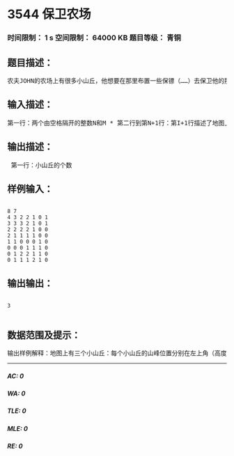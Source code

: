 # 3544 保卫农场   
### 时间限制： 1 s     空间限制： 64000 KB     题目等级： 青铜  
## 题目描述：  

<pre>
农夫JOHN的农场上有很多小山丘，他想要在那里布置一些保镖（……）去保卫他的那些相当值钱的奶牛们。 他想知道如果在一座小山丘上布置一名保镖的话，他总共需要招聘多少名保镖。他现在手头有一个用数字矩阵来表示地形的地图。这个矩阵有N行（ 1 < N <= 100 )和M列( 1 < M <= 70 )。矩阵中的每个元素都有一个值H_ij(0<=H_ij<=10,000)来表示该地区的海拔高度。请你帮助他统计出地图上到底有多少个小山丘。 小山丘的定义是：若地图中一个或多个相邻接的相同海拔的元素所邻接的所有元素都比这些元素高度要小（或它邻接的是地图的边界），则该元素和其周围所有按照这样顺序排列的元素的集合称为一个小山丘。这里邻接的意义是：若一个元素与另一个横坐标纵坐标和它的横纵坐标相差不超过1，则称这两个元素邻接。 
</pre>
  
  
## 输入描述：  

<pre>
第一行：两个由空格隔开的整数N和M * 第二行到第N+1行：第I+1行描述了地图上的第I行，有M个由空格隔开的整数：H_ij. 
</pre>
  
  
## 输出描述：  

<pre>
 第一行：小山丘的个数
</pre>
  
  
## 样例输入：  

<pre><code>
8 7  
4 3 2 2 1 0 1  
3 3 3 2 1 0 1  
2 2 2 2 1 0 0  
2 1 1 1 1 0 0  
1 1 0 0 0 1 0  
0 0 0 1 1 1 0  
0 1 2 2 1 1 0  
0 1 1 1 2 1 0
</code></pre>
  
  
## 输出输出：  

<pre><code>
3  

</code></pre>
  
  
## 数据范围及提示：  

<pre>
输出样例解释：地图上有三个小山丘：每个小山丘的山峰位置分别在左上角（高度为4），右上角（高度为1）和底部（高度为2）。
</pre>
  
  
***  

##### AC: 0  
##### WA: 0  
##### TLE: 0  
##### MLE: 0  
##### RE: 0  
